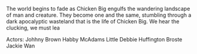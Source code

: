 The world begins to fade as Chicken Big engulfs the wandering landscape of man and creature. They become one and the same, stumbling through a dark apocalyptic wasteland that is the life of Chicken Big. We hear the clucking, we must lea



Actors:
    Johhny Brown
    Habby McAdams
    Little Debbie
    Huffington Broste
    Jackie Wan